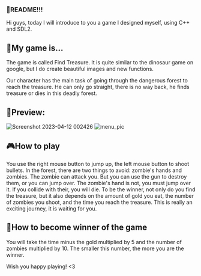 ### 👋README!!!

Hi guys, today I will introduce to you a game I designed myself, using C++ and SDL2. 
## 🥲My game is...
The game is called Find Treasure. 
It is quite similar to the dinosaur game on google, but I do create beautiful images and new functions.

Our character has the main task of going through the dangerous forest to reach the treasure. He can only go straight, there is no way back, he finds treasure or dies in this deadly forest. 
## 🫣Preview:
![Screenshot 2023-04-12 002426](https://user-images.githubusercontent.com/125586608/231241399-61dc5733-6f38-4eef-83c4-f64a5e5d84c1.png)
![menu_pic](https://user-images.githubusercontent.com/125586608/235335822-71bb58a2-b3dc-4958-96f0-e5e870f89b88.png)


## 🎮How to play
You use the right mouse button to jump up, the left mouse button to shoot bullets. In the forest, there are two things to avoid: zombie's hands and zombies. The zombie can attack you. But you can use the gun to destroy them, or you can jump over. The zombie's hand is not, you must jump over it. If you collide with their, you will die. 
To be the winner, not only do you find the treasure, but it also depends on the amount of gold you eat, the number of zombies you shoot, and the time you reach the treasure. This is really an exciting journey, it is waiting for you.
## 🧮How to become winner of the game
You will take the time minus the gold multiplied by 5 and the number of zombies multiplied by 10. The smaller this number, the more you are the winner.

Wish you happy playing! <3
